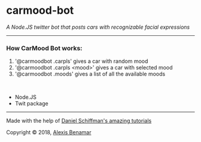 # carmood-bot

_A Node.JS twitter bot that posts cars with recognizable facial expressions_

---
### How CarMood Bot works:
1. '@carmoodbot .carpls' gives a car with random mood
2. '@carmoodbot .carpls \<mood\>' gives a car with selected mood
3. '@carmoodbot .moods' gives a list of all the available moods

<br>

* Node.JS
* Twit package
---

 Made with the help of [Daniel Schiffman's amazing tutorials](https://www.youtube.com/playlist?list=PLRqwX-V7Uu6atTSxoRiVnSuOn6JHnq2yV)

Copyright © 2018, [Alexis Benamar](https://alexis-benamar.github.io)

